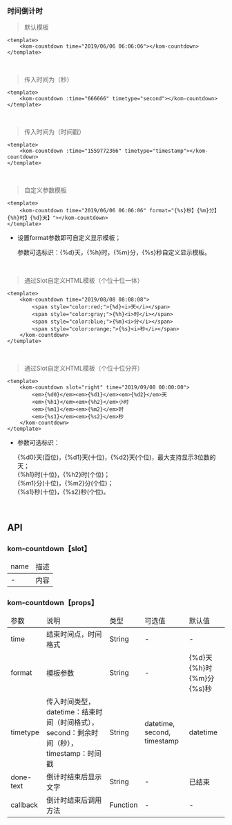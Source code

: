### 时间倒计时

> 默认模板

```
<template>
    <kom-countdown time="2019/06/06 06:06:06"></kom-countdown>
</template>
```

<br/>

> 传入时间为（秒）

```
<template>
    <kom-countdown :time="666666" timetype="second"></kom-countdown>
</template>
```

<br/>

> 传入时间为（时间戳）

```
<template>
    <kom-countdown :time="1559772366" timetype="timestamp"></kom-countdown>
</template>
```

<br/>

> 自定义参数模板

```
<template>
    <kom-countdown time="2019/06/06 06:06:06" format="{%s}秒】{%m}分】{%h}时】{%d}天】"></kom-countdown>
</template>
```

- 设置format参数即可自定义显示模板；
  
  参数可选标识：{%d}天，{%h}时，{%m}分，{%s}秒自定义显示模板。

<br/>

> 通过Slot自定义HTML模板（个位十位一体）

```
<template>
    <kom-countdown time="2019/08/08 08:08:08">
        <span style="color:red;">{%d}<i>天</i></span>
        <span style="color:gray;">{%h}<i>时</i></span>
        <span style="color:blue;">{%m}<i>分</i></span>
        <span style="color:orange;">{%s}<i>秒</i></span>
    </kom-countdown>
</template>
```

<br/>

> 通过Slot自定义HTML模板（个位十位分开）

```
<template>
    <kom-countdown slot="right" time="2019/09/08 00:00:00">
        <em>{%d0}</em><em>{%d1}</em><em>{%d2}</em>天
        <em>{%h1}</em><em>{%h2}</em>小时
        <em>{%m1}</em><em>{%m2}</em>时
        <em>{%s1}</em><em>{%s2}</em>秒
    </kom-countdown>
</template>
```

- 参数可选标识：

  {%d0}天(百位)，{%d1}天(十位)，{%d2}天(个位)，最大支持显示3位数的天；  
  {%h1}时(十位)，{%h2}时(个位)；  
  {%m1}分(十位)，{%m2}分(个位)；  
  {%s1}秒(十位)，{%s2}秒(个位)。

<br/>

<h2>API</h2>
<h3><strong>kom-countdown</strong>【slot】</h3>
<div class="table">
    <table>
        <thead>
        <tr>
            <td>name</td>
            <td>描述</td>
        </tr>
        </thead>
        <tbody>
        <tr>
            <td>-</td>
            <td>内容</td>
        </tr>
        </tbody>
    </table>
</div>
<h3><strong>kom-countdown</strong>【props】</h3>
<div class="table">
    <table>
        <thead>
        <tr>
            <td>参数</td>
            <td>说明</td>
            <td>类型</td>
            <td>可选值</td>
            <td>默认值</td>
        </tr>
        </thead>
        <tbody>
        <tr>
            <td>time</td>
            <td>结束时间点，时间格式</td>
            <td>String</td>
            <td>-</td>
            <td>-</td>
        </tr>
        <tr>
            <td>format</td>
            <td>模板参数</td>
            <td>String</td>
            <td>-</td>
            <td>{%d}天{%h}时{%m}分{%s}秒</td>
        </tr>
        <tr>
            <td>timetype</td>
            <td>传入时间类型，datetime：结束时间（时间格式），second：剩余时间（秒），timestamp：时间戳</td>
            <td>String</td>
            <td><span>datetime</span>, <span>second</span>, <span>timestamp</span></td>
            <td>datetime</td>
        </tr>
        <tr>
            <td>done-text</td>
            <td>倒计时结束后显示文字</td>
            <td>String</td>
            <td>-</td>
            <td>已结束</td>
        </tr>
        <tr>
            <td>callback</td>
            <td>倒计时结束后调用方法</td>
            <td>Function</td>
            <td>-</td>
            <td>-</td>
        </tr>
        </tbody>
    </table>
</div>
